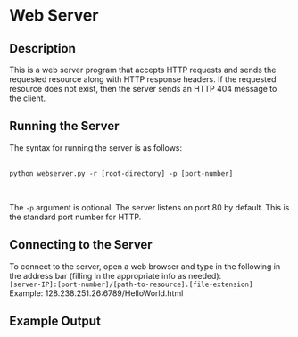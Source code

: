 # Web Server

## Description

This is a web server program that accepts HTTP requests and sends the requested resource along with HTTP response headers. If the requested resource does not exist, then the server sends an HTTP 404 message to the client.

## Running the Server

The syntax for running the server is as follows: <br><br>
```
python webserver.py -r [root-directory] -p [port-number] 
``` 
<br>

The ```-p``` argument is optional. The server listens on port 80 by default. This is the standard port number for HTTP.

## Connecting to the Server

To connect to the server, open a web browser and type in the following in the address bar (filling in the appropriate info as needed): <br>
```[server-IP]:[port-number]/[path-to-resource].[file-extension]``` <br>
Example: 128.238.251.26:6789/HelloWorld.html

## Example Output
